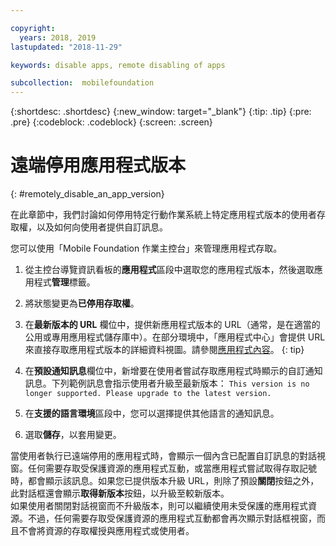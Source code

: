 ```yaml
---

copyright:
  years: 2018, 2019
lastupdated: "2018-11-29"

keywords: disable apps, remote disabling of apps

subcollection:  mobilefoundation
---
```


{:shortdesc: .shortdesc}
{:new_window: target="_blank"}
{:tip: .tip}
{:pre: .pre}
{:codeblock: .codeblock}
{:screen: .screen}

# 遠端停用應用程式版本
{: #remotely_disable_an_app_version}

在此章節中，我們討論如何停用特定行動作業系統上特定應用程式版本的使用者存取權，以及如何向使用者提供自訂訊息。

您可以使用「Mobile Foundation 作業主控台」來管理應用程式存取。

1. 從主控台導覽資訊看板的**應用程式**區段中選取您的應用程式版本，然後選取應用程式**管理**標籤。
2. 將狀態變更為**已停用存取權**。
3. 在**最新版本的 URL** 欄位中，提供新應用程式版本的 URL（通常，是在適當的公用或專用應用程式儲存庫中）。在部分環境中，「應用程式中心」會提供 URL 來直接存取應用程式版本的詳細資料視圖。請參閱[應用程式內容](https://mobilefirstplatform.ibmcloud.com/tutorials/en/foundation/8.0/appcenter/appcenter-console/#application-properties)。
   {: tip}

4. 在**預設通知訊息**欄位中，新增要在使用者嘗試存取應用程式時顯示的自訂通知訊息。下列範例訊息會指示使用者升級至最新版本：
   `This version is no longer supported. Please upgrade to the latest version.`
5. 在**支援的語言環境**區段中，您可以選擇提供其他語言的通知訊息。
6. 選取**儲存**，以套用變更。

當使用者執行已遠端停用的應用程式時，會顯示一個內含已配置自訂訊息的對話視窗。任何需要存取受保護資源的應用程式互動，或當應用程式嘗試取得存取記號時，都會顯示該訊息。如果您已提供版本升級 URL，則除了預設**關閉**按鈕之外，此對話框還會顯示**取得新版本**按鈕，以升級至較新版本。<br/>
如果使用者關閉對話視窗而不升級版本，則可以繼續使用未受保護的應用程式資源。不過，任何需要存取受保護資源的應用程式互動都會再次顯示對話框視窗，而且不會將資源的存取權授與應用程式或使用者。
